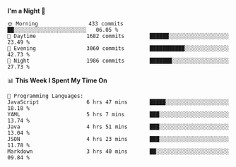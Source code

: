 <!--START_SECTION:waka-->
**I'm a Night 🦉** 

```text
🌞 Morning                433 commits         ██░░░░░░░░░░░░░░░░░░░░░░░   06.05 % 
🌆 Daytime                1682 commits        ██████░░░░░░░░░░░░░░░░░░░   23.49 % 
🌃 Evening                3060 commits        ███████████░░░░░░░░░░░░░░   42.73 % 
🌙 Night                  1986 commits        ███████░░░░░░░░░░░░░░░░░░   27.73 % 
```


📊 **This Week I Spent My Time On** 

```text
💬 Programming Languages: 
JavaScript               6 hrs 47 mins       █████░░░░░░░░░░░░░░░░░░░░   18.18 % 
YAML                     5 hrs 7 mins        ███░░░░░░░░░░░░░░░░░░░░░░   13.74 % 
Java                     4 hrs 51 mins       ███░░░░░░░░░░░░░░░░░░░░░░   13.04 % 
JSON                     4 hrs 23 mins       ███░░░░░░░░░░░░░░░░░░░░░░   11.78 % 
Markdown                 3 hrs 40 mins       ██░░░░░░░░░░░░░░░░░░░░░░░   09.84 % 
```


<!--END_SECTION:waka-->
